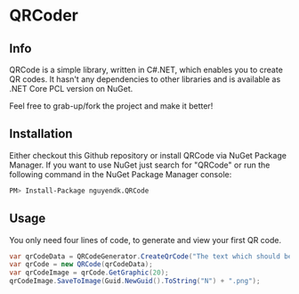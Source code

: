 ﻿# QRCoder

## Info

QRCode is a simple library, written in C#.NET, which enables you to create QR codes. It hasn't any dependencies to other libraries and is available as .NET Core PCL version on NuGet.

Feel free to grab-up/fork the project and make it better!

## Installation

Either checkout this Github repository or install QRCode via NuGet Package Manager. If you want to use NuGet just search for "QRCode" or run the following command in the NuGet Package Manager console:
```bash
PM> Install-Package nguyendk.QRCode
```

## Usage

You only need four lines of code, to generate and view your first QR code.

```csharp
var qrCodeData = QRCodeGenerator.CreateQrCode("The text which should be encoded.", EccLevel.Q);
var qrCode = new QRCode(qrCodeData);
var qrCodeImage = qrCode.GetGraphic(20);
qrCodeImage.SaveToImage(Guid.NewGuid().ToString("N") + ".png");
```
